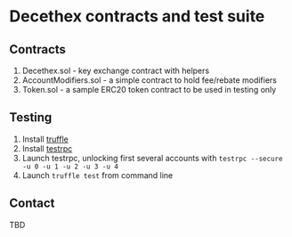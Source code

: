 # Decethex contracts and test suite

## Contracts
1. Decethex.sol - key exchange contract with helpers
2. AccountModifiers.sol - a simple contract to hold fee/rebate modifiers
3. Token.sol - a sample ERC20 token contract to be used in testing only

## Testing
1. Install [truffle](http://truffleframework.com/)
2. Install [testrpc](https://github.com/ethereumjs/testrpc)
2. Launch testrpc, unlocking first several accounts with `testrpc --secure -u 0 -u 1 -u 2 -u 3 -u 4`
3. Launch `truffle test` from command line

## Contact
TBD

